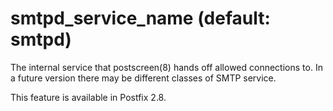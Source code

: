 # smtpd_service_name (default: smtpd)
 The internal service that postscreen(8) hands off allowed
connections to. In a future version there may be different
classes of SMTP service. 


 This feature is available in Postfix 2.8. 


